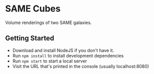 
# SAME Cubes

Volume renderings of two SAME galaxies.

## Getting Started

  * Download and install NodeJS if you don't have it.
  * Run `npm install` to install development dependencies
  * Run `npm start` to start a local server
  * Visit the URL that's printed in the console (usually localhost:8080)

